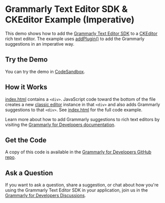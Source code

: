 # Grammarly Text Editor SDK & CKEditor Example (Imperative)

This demo shows how to add the [Grammarly Text Editor SDK](https://developer.grammarly.com/) to a [CKEditor](https://ckeditor.com/) rich text editor. The example uses [addPlugin()](https://developer.grammarly.com/docs/api/editor-sdk/editorsdk#addplugin) to add the Grammarly suggestions in an imperative way.

## Try the Demo

You can try the demo in [CodeSandbox](https://codesandbox.io/s/github/grammarly/grammarly-for-developers/tree/main/examples/editor-sdk-ckeditor-imperative?file=/public/index.html).

## How it Works

[index.html](./public/index.html) contains a `<div>`. JavaScript code toward the bottom of the file creates a new [classic editor](https://ckeditor.com/docs/ckeditor5/latest/api/module_editor-classic_classiceditor-ClassicEditor.html) instance in that `<div>` and also adds Grammarly suggestions to that `<div>`. See [index.html](./public/index.html) for the full code example.

Learn more about how to add Grammarly suggestions to rich text editors by visiting the [Grammarly for Developers documentation](https://developer.grammarly.com/docs/#supported-text-editors).

## Get the Code

A copy of this code is available in the [Grammarly for Developers GitHub repo](https://github.com/grammarly/grammarly-for-developers/tree/main/examples/editor-sdk-ckeditor-imperative).

## Ask a Question

If you want to ask a question, share a suggestion, or chat about how you're using the Grammarly Text Editor SDK in your application, join us in the [Grammarly for Developers Discussions](https://github.com/grammarly/grammarly-for-developers/discussions).
